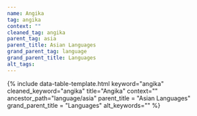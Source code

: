 ```yaml
---
name: Angika
tag: angika
context: ""
cleaned_tag: angika
parent_tag: asia
parent_title: Asian Languages
grand_parent_tag: language
grand_parent_title: Languages
alt_tags: 
---
```


{% include data-table-template.html 
  keyword="angika" 
  cleaned_keyword="angika" 
  title="Angika"
  context=""
  ancestor_path="language/asia" 
  parent_title = "Asian Languages"
  grand_parent_title = "Languages"
  alt_keywords=""
%}

